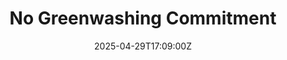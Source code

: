 ---
title: No Greenwashing Commitment
linkTitle: No Greenwashing Commitment
date: '2025-04-29T17:09:00Z'
weight: 1
description: Green Orbit Digital commits to authenticity in sustainability communications,
  ensuring accurate claims, transparent reporting, third-party verification, and team
  education to prevent greenwashing, while maintaining accountability and stakeholder
  engagement.
draft: false
ref: no-greenwashing-commitment
---